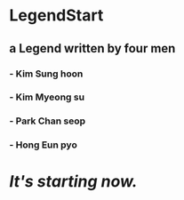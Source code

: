 # **LegendStart**

## a Legend written by four men

### - Kim Sung hoon

### - Kim Myeong su

### - Park Chan seop

### - Hong Eun pyo

# ***It's starting now.***
